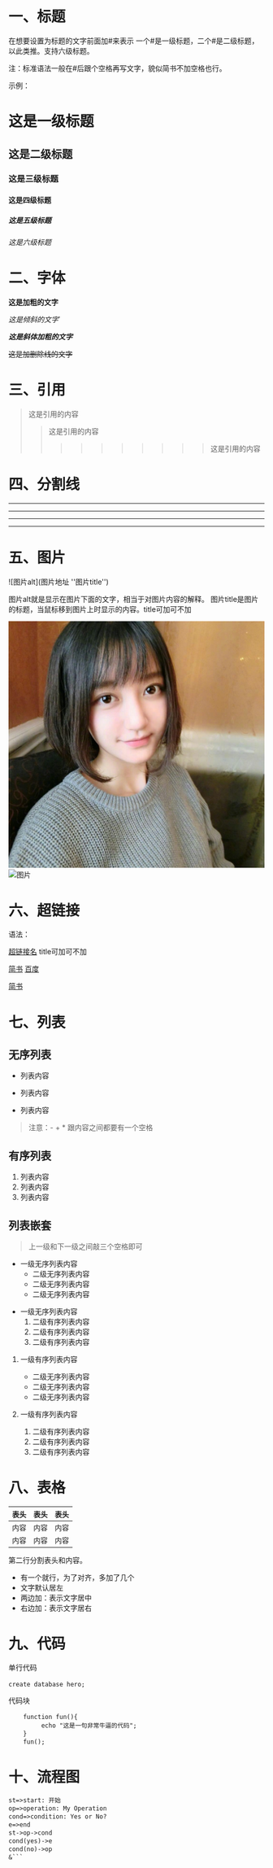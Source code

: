 # 一、标题
在想要设置为标题的文字前面加#来表示
一个#是一级标题，二个#是二级标题，以此类推。支持六级标题。

注：标准语法一般在#后跟个空格再写文字，貌似简书不加空格也行。

示例：

# 这是一级标题
## 这是二级标题
### 这是三级标题
#### 这是四级标题
##### 这是五级标题
###### 这是六级标题

# 二、字体

**这是加粗的文字**

*这是倾斜的文字*`

***这是斜体加粗的文字***

~~这是加删除线的文字~~


# 三、引用

>这是引用的内容
>>这是引用的内容
>>>>>>>>>> 这是引用的内容



# 四、分割线

---
----
***
*****


# 五、图片


![图片alt](图片地址 ''图片title'')

图片alt就是显示在图片下面的文字，相当于对图片内容的解释。
图片title是图片的标题，当鼠标移到图片上时显示的内容。title可加可不加


![图片]( Pillow/test.jpg "图片")
![图片]( https://corporate.dominos.co.uk/Themes/DominosTheme/Content/logo.png "图片")


# 六、超链接
语法：

[超链接名](超链接地址 "超链接title")
title可加可不加


[简书](http://jianshu.com)
[百度](http://baidu.com)





<a href="https://www.jianshu.com/u/1f5ac0cf6a8b" target="_blank">简书</a>

# 七、列表

## 无序列表

- 列表内容
+ 列表内容
* 列表内容

> 注意：- + * 跟内容之间都要有一个空格

## 有序列表

1. 列表内容
2. 列表内容
3. 列表内容

## 列表嵌套
> 上一级和下一级之间敲三个空格即可

+ 一级无序列表内容
   + 二级无序列表内容
   + 二级无序列表内容
   + 二级无序列表内容

- 一级无序列表内容
   1. 二级有序列表内容
   2. 二级有序列表内容
   3. 二级有序列表内容

1. 一级有序列表内容

   * 二级无序列表内容
   * 二级无序列表内容
   * 二级无序列表内容

1. 一级有序列表内容
   1. 二级有序列表内容
   1. 二级有序列表内容
   1. 二级有序列表内容

# 八、表格

表头|表头|表头
---|:--:|---:
内容|内容|内容
内容|内容|内容

第二行分割表头和内容。
- 有一个就行，为了对齐，多加了几个
- 文字默认居左
- 两边加：表示文字居中
- 右边加：表示文字居右

# 九、代码



单行代码

`create database hero;`

代码块

```
    function fun(){
         echo "这是一句非常牛逼的代码";
    }
    fun();
```


# 十、流程图

```flow
st=>start: 开始
op=>operation: My Operation
cond=>condition: Yes or No?
e=>end
st->op->cond
cond(yes)->e
cond(no)->op
&```
